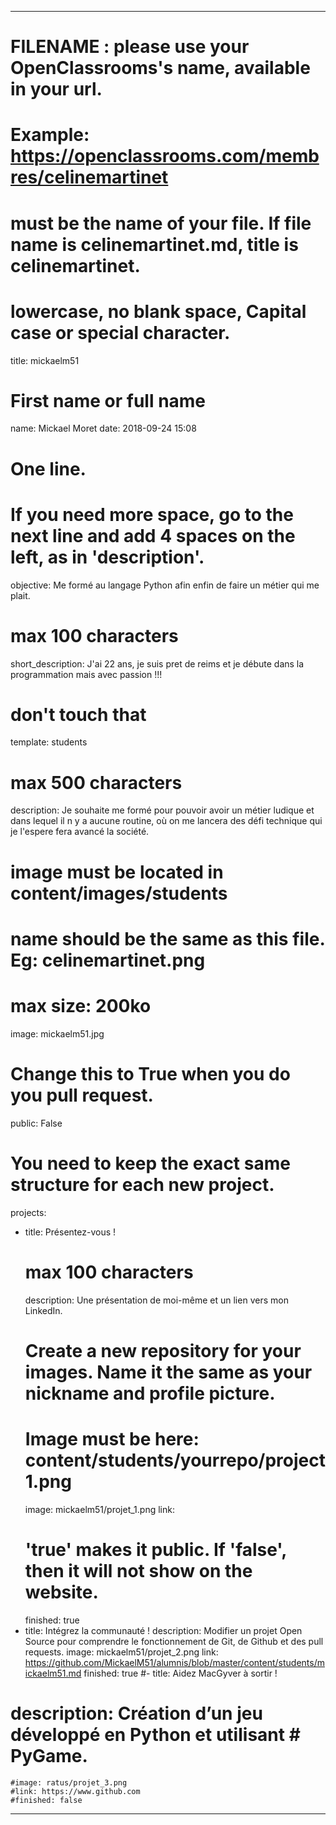 ---

# FILENAME : please use your OpenClassrooms's name, available in your url.
# Example: https://openclassrooms.com/membres/celinemartinet
# must be the name of your file. If file name is celinemartinet.md, title is celinemartinet.
# lowercase, no blank space, Capital case or special character.
title: mickaelm51

# First name or full name
name: Mickael Moret
date: 2018-09-24 15:08

# One line.
# If you need more space, go to the next line and add 4 spaces on the left, as in 'description'.
objective: Me formé au langage Python afin enfin de faire un métier qui me plait.

# max 100 characters
short_description: J'ai 22 ans, je suis pret de reims  et je débute dans la programmation mais avec passion !!!

# don't touch that
template: students

# max 500 characters
description:
  Je souhaite me formé pour pouvoir avoir un métier ludique et dans lequel il n y a aucune routine, où on me lancera des défi technique qui je l'espere fera avancé la société.

# image must be located in content/images/students
# name should be the same as this file. Eg: celinemartinet.png
# max size: 200ko
image: mickaelm51.jpg

# Change this to True when you do you pull request.
public: False

# You need to keep the exact same structure for each new project.
projects:
  - title: Présentez-vous !
    # max 100 characters
    description: Une présentation de moi-même et un lien vers mon LinkedIn.
    # Create a new repository for your images. Name it the same as your nickname and profile picture.
    # Image must be here: content/students/yourrepo/project1.png
    image: mickaelm51/projet_1.png
    link: 
    # 'true' makes it public. If 'false', then it will not show on the website.
    finished: true
  - title: Intégrez la communauté !
    description: Modifier un projet Open Source pour comprendre le fonctionnement de Git, de Github et des pull requests.
    image: mickaelm51/projet_2.png
    link: https://github.com/MickaelM51/alumnis/blob/master/content/students/mickaelm51.md
    finished: true
  #- title: Aidez MacGyver à sortir !
  #  description: Création d’un jeu développé en Python et utilisant #   PyGame.
    #image: ratus/projet_3.png
    #link: https://www.github.com
    #finished: false
---